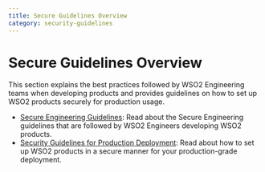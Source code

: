 ```yaml
---
title: Secure Guidelines Overview
category: security-guidelines
---
```


# Secure Guidelines Overview
This section explains the best practices followed by WSO2 Engineering teams when developing products and provides
guidelines on how to set up WSO2 products securely for production usage.

* [Secure Engineering Guidelines]({{#base_path#}}/security-guidelines/secure-engineering-guidelines/): Read about the Secure Engineering guidelines that are followed by  WSO2 Engineers developing WSO2 products.
* [Security Guidelines for Production Deployment]({{#base_path#}}/security-guidelines/security-guidelines-for-production-deployment/): Read about how to set up WSO2 products in a secure manner for your production-grade deployment.
